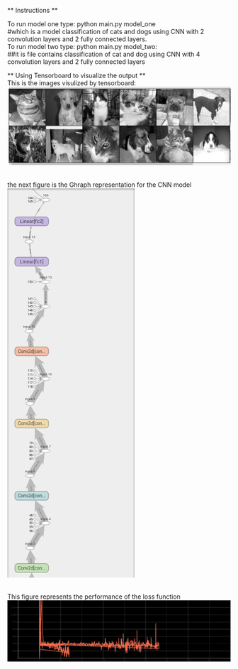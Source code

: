 
** Instructions **

To run model one type: python main.py model_one <br />
#which is a model classification of cats and dogs using CNN with 2 convolution layers and 2 fully connected layers.<br />
To run model two type: python main.py model_two: <br />
##it is file contains classification of cat and dog using CNN with 4 convolution layers and 2 fully connected layers <br />

** Using Tensorboard to visualize the output ** <br />
This is the images visulized by tensorboard:<br />
![Screenshot](Cat_Dog.png) <br /><br />

the next figure is the Ghraph representation for the CNN model<br />
![Screenshot](Cat_Doggraph.png)<br /><br />

This figure represents the performance of the loss function <br />
![Screenshot](training_loss.jpg)<br /><br />

